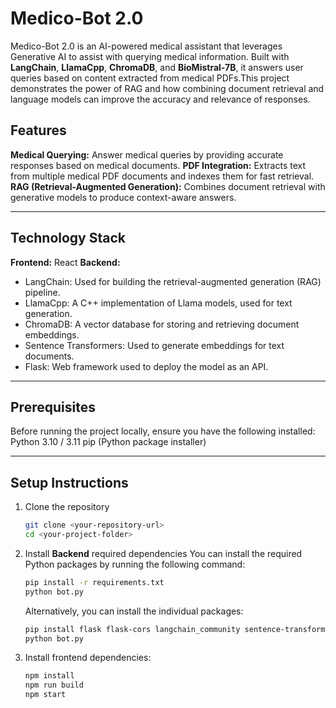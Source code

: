 # Medico-Bot 2.0 

Medico-Bot 2.0 is an AI-powered medical assistant that leverages Generative AI to assist with querying medical information. Built with **LangChain**, **LlamaCpp**, **ChromaDB**, and **BioMistral-7B**, it answers user queries based on content extracted from medical PDFs.This project demonstrates the power of RAG and how combining document retrieval and language models can improve the accuracy and relevance of responses.


## Features
**Medical Querying:** Answer medical queries by providing accurate responses based on medical documents.
**PDF Integration:** Extracts text from multiple medical PDF documents and indexes them for fast retrieval.
**RAG (Retrieval-Augmented Generation):** Combines document retrieval with generative models to produce context-aware answers.

---

## Technology Stack
**Frontend:** React
**Backend:** 
- LangChain: Used for building the retrieval-augmented generation (RAG) pipeline.
- LlamaCpp: A C++ implementation of Llama models, used for text generation.
- ChromaDB: A vector database for storing and retrieving document embeddings.
- Sentence Transformers: Used to generate embeddings for text documents.
- Flask: Web framework used to deploy the model as an API.

---

## Prerequisites
   Before running the project locally, ensure you have the following installed:
     Python 3.10 / 3.11
     pip (Python package installer)

---

## Setup Instructions
1. Clone the repository
   ```bash
   git clone <your-repository-url>
   cd <your-project-folder>
   ```

2. Install **Backend** required dependencies
   You can install the required Python packages by running the following command:
    ```bash
    pip install -r requirements.txt
    python bot.py
    ```
    Alternatively, you can install the individual packages:
   ```bash
   pip install flask flask-cors langchain_community sentence-transformers chromadb llama-cpp-python PyPDF2
   python bot.py
   ```

3. Install frontend dependencies:
   ```bash
   npm install
   npm run build
   npm start
   ```


